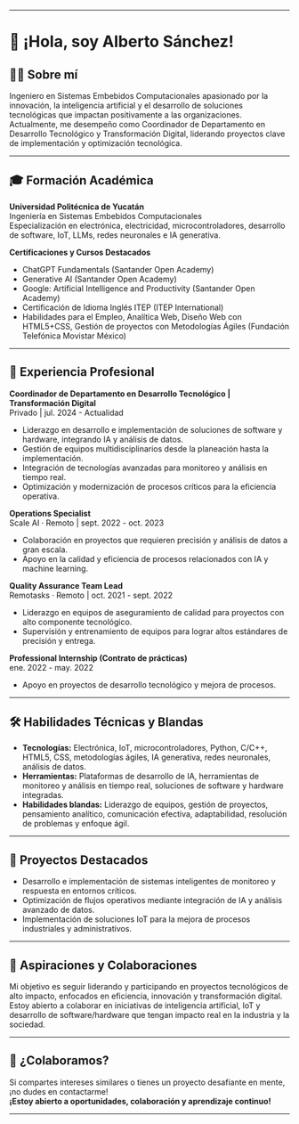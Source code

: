 
---

# 👋 ¡Hola, soy Alberto Sánchez!

## 🧑‍💻 Sobre mí

Ingeniero en Sistemas Embebidos Computacionales apasionado por la innovación, la inteligencia artificial y el desarrollo de soluciones tecnológicas que impactan positivamente a las organizaciones. Actualmente, me desempeño como Coordinador de Departamento en Desarrollo Tecnológico y Transformación Digital, liderando proyectos clave de implementación y optimización tecnológica.

---

## 🎓 Formación Académica

**Universidad Politécnica de Yucatán**  
Ingeniería en Sistemas Embebidos Computacionales  
Especialización en electrónica, electricidad, microcontroladores, desarrollo de software, IoT, LLMs, redes neuronales e IA generativa.

**Certificaciones y Cursos Destacados**
- ChatGPT Fundamentals (Santander Open Academy)
- Generative AI (Santander Open Academy)
- Google: Artificial Intelligence and Productivity (Santander Open Academy)
- Certificación de Idioma Inglés ITEP (ITEP International)
- Habilidades para el Empleo, Analítica Web, Diseño Web con HTML5+CSS, Gestión de proyectos con Metodologías Ágiles (Fundación Telefónica Movistar México)

---

## 💼 Experiencia Profesional

**Coordinador de Departamento en Desarrollo Tecnológico | Transformación Digital**  
Privado | jul. 2024 - Actualidad  
- Liderazgo en desarrollo e implementación de soluciones de software y hardware, integrando IA y análisis de datos.
- Gestión de equipos multidisciplinarios desde la planeación hasta la implementación.
- Integración de tecnologías avanzadas para monitoreo y análisis en tiempo real.
- Optimización y modernización de procesos críticos para la eficiencia operativa.

**Operations Specialist**  
Scale AI · Remoto | sept. 2022 - oct. 2023  
- Colaboración en proyectos que requieren precisión y análisis de datos a gran escala.
- Apoyo en la calidad y eficiencia de procesos relacionados con IA y machine learning.

**Quality Assurance Team Lead**  
Remotasks · Remoto | oct. 2021 - sept. 2022  
- Liderazgo en equipos de aseguramiento de calidad para proyectos con alto componente tecnológico.
- Supervisión y entrenamiento de equipos para lograr altos estándares de precisión y entrega.

**Professional Internship (Contrato de prácticas)**  
ene. 2022 - may. 2022  
- Apoyo en proyectos de desarrollo tecnológico y mejora de procesos.

---

## 🛠️ Habilidades Técnicas y Blandas

- **Tecnologías:** Electrónica, IoT, microcontroladores, Python, C/C++, HTML5, CSS, metodologías ágiles, IA generativa, redes neuronales, análisis de datos.
- **Herramientas:** Plataformas de desarrollo de IA, herramientas de monitoreo y análisis en tiempo real, soluciones de software y hardware integradas.
- **Habilidades blandas:** Liderazgo de equipos, gestión de proyectos, pensamiento analítico, comunicación efectiva, adaptabilidad, resolución de problemas y enfoque ágil.

---

## 🚀 Proyectos Destacados

- Desarrollo e implementación de sistemas inteligentes de monitoreo y respuesta en entornos críticos.
- Optimización de flujos operativos mediante integración de IA y análisis avanzado de datos.
- Implementación de soluciones IoT para la mejora de procesos industriales y administrativos.

---

## 🌱 Aspiraciones y Colaboraciones

Mi objetivo es seguir liderando y participando en proyectos tecnológicos de alto impacto, enfocados en eficiencia, innovación y transformación digital. Estoy abierto a colaborar en iniciativas de inteligencia artificial, IoT y desarrollo de software/hardware que tengan impacto real en la industria y la sociedad.

---

## 🤝 ¿Colaboramos?

Si compartes intereses similares o tienes un proyecto desafiante en mente, ¡no dudes en contactarme!  
**¡Estoy abierto a oportunidades, colaboración y aprendizaje continuo!**

---
